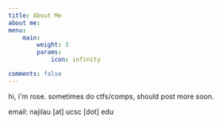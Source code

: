 ```yaml
---
title: About Me
about me:
menu:
    main: 
        weight: 3
        params:
            icon: infinity

comments: false
---
```


hi, i'm rose. sometimes do ctfs/comps, should post more soon.

email: najilau [at] ucsc [dot] edu
